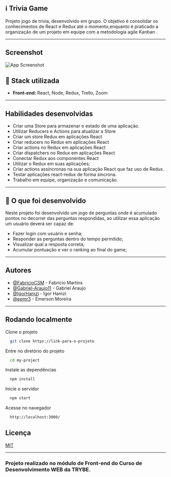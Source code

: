 ## :information_source: Trivia Game

Projeto jogo de trivia, desenvolvido em grupo. O objetivo é consolidar os conhecimentos de React e Redux até o momento,enquanto é praticado a organização de um projeto em equipe com a metodologia agile Kanban .

---
## Screenshot

![App Screenshot](https://user-images.githubusercontent.com/42968718/154859467-1ed4bd0b-694f-4415-a365-2bfd0464a5a6.png)

## :rocket: Stack utilizada

* **Front-end:** React, Node, Redux, Trello, Zoom

---

## Habilidades desenvolvidas

* Criar uma Store para armazenar o estado de uma aplicação.
* Utilizar Reducers e Actions para atualizar a Store
* Criar um store Redux em aplicações React
* Criar reducers no Redux em aplicações React
* Criar actions no Redux em aplicações React
* Criar dispatchers no Redux em aplicações React
* Conectar Redux aos componentes React
* Utilizar o Redux em suas aplicações;
* Criar actions assíncronas na sua aplicação React que faz uso de Redux.
* Testar aplicações react-redux de forma síncrona.
* Trabalho em equipe, organização e comunicação.

---

## :link: O que foi desenvolvido

Neste projeto foi desenvolvido um jogo de perguntas onde é acumulado pontos no decorrer das perguntas respondidas, ao utilizar essa aplicação um usuário deverá ser capaz de:

* Fazer login com usuário e senha;
* Responder as perguntas dentro do tempo permitido;
* Visualizar qual a resposta correta;
* Acumular pontuação e ver o ranking ao final do game;

---

## Autores

- [@FabricioCSM](https://github.com/FabricioCSM) - Fabricio Martins
- [@Gabriel-Araujo11](https://github.com/Gabriel-Araujo11) - Gabriel Araujo
- [@IgorHamzi](https://github.com/IgorHamzi) - Igor Hamzi
- [@eemr3](https://github.com/eemr3) - Emerson Moreira

---

## Rodando localmente

Clone o projeto

```bash
  git clone https://link-para-o-projeto
```

Entre no diretório do projeto

```bash
  cd my-project
```

Instale as dependências

```bash
  npm install
```

Inicie o servidor

```bash
  npm start
```

Acesse no navegador
```bash
  http://localhost:3000/
```
## Licença

[MIT](https://choosealicense.com/licenses/mit/)

---

### Projeto realizado no módulo de Front-end do Curso de Desenvolvimento WEB da TRYBE.


